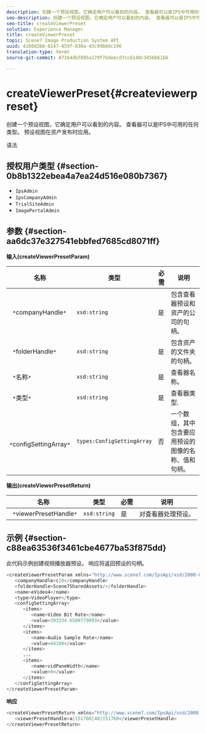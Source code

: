 ```yaml
---
description: 创建一个预设视图，它确定用户可以看到的内容。 查看器可以是IPS中可用的任何类型。 预设视图在资产发布时应用。
seo-description: 创建一个预设视图，它确定用户可以看到的内容。 查看器可以是IPS中可用的任何类型。 预设视图在资产发布时应用。
seo-title: createViewerPreset
solution: Experience Manager
title: createViewerPreset
topic: Scene7 Image Production System API
uuid: 4160d2b0-6147-459f-830a-43c99b8dc196
translation-type: tm+mt
source-git-commit: 87164dbf805a179f7bdeecd7cc6140c3456b61bb

---
```



# createViewerPreset{#createviewerpreset}

创建一个预设视图，它确定用户可以看到的内容。 查看器可以是IPS中可用的任何类型。 预设视图在资产发布时应用。

语法

## 授权用户类型 {#section-0b8b1322ebea4a7ea24d516e080b7367}

* `IpsAdmin`
* `IpsCompanyAdmin`
* `TrialSiteAdmin`
* `ImagePortalAdmin`

## 参数 {#section-aa6dc37e327541ebbfed7685cd8071ff}

**输入(createViewerPresetParam)**

| 名称 | 类型 | 必需 | 说明 |
|---|---|---|---|
| ` *`companyHandle`*` | `xsd:string` | 是 | 包含查看器预设和资产的公司的句柄。 |
| ` *`folderHandle`*` | `xsd:string` | 是 | 包含资产的文件夹的句柄。 |
| ` *`名称`*` | `xsd:string` | 是 | 查看器名称。 |
| ` *`类型`*` | `xsd:string` | 是 | 查看器类型. |
| ` *`configSettingArray`*` | `types:ConfigSettingArray` | 否 | 一个数组，其中包含要应用预设的图像的名称、值和句柄。 |

**输出(createViewerPresetReturn)**

| 名称 | 类型 | 必需 | 说明 |
|---|---|---|---|
| ` *`viewerPresetHandle`*` | `xsd:string` | 是 | 对查看器处理预设。 |

## 示例 {#section-c88ea63536f3461cbe4677ba53f875dd}

此代码示例创建视频播放器预设。 响应将返回预设的句柄。

```java
<createViewerPresetParam xmlns="http://www.scene7.com/IpsApi/xsd/2008-01-15">
   <companyHandle>c|0</companyHandle>
   <folderHandle>Scene7SharedAssets/</folderHandle>
   <name>eVideo4</name>
   <type>VideoPlayer</type>
   <configSettingArray>
      <items>
         <name>Video Bit Rate</name>
         <value>393334.6508779093</value>
      </items>
      <items>
         <name>Audio Sample Rate</name>
         <value>44100</value>
      </items>
      ...
      <items>
         <name>vidPaneWidth</name>
         <value>0</value>
      </items>
   </configSettingArray>
</createViewerPresetParam>
```

**响应**

```java
<createViewerPresetReturn xmlns="http://www.scene7.com/IpsApi/xsd/2008-01-15">
   <viewerPresetHandle>a|151760|40|151760</viewerPresetHandle>
</createViewerPresetReturn>
```

